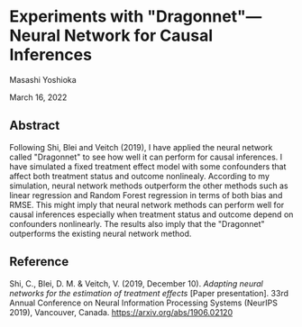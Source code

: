 # Experiments with "Dragonnet"—Neural Network for Causal Inferences

Masashi Yoshioka

March 16, 2022

## Abstract
Following Shi, Blei and Veitch (2019), I have applied the neural network called "Dragonnet" to see how well it can perform for causal inferences. I have simulated a fixed treatment effect model with some confounders that affect both treatment status and outcome nonlinealy. According to my simulation, neural network methods outperform the other methods such as linear regression and Random Forest regression in terms of both bias and RMSE. This might imply that neural network methods can perform well for causal inferences especially when treatment status and outcome depend on confounders nonlinearly. The results also imply that the "Dragonnet" outperforms the existing neural network method.

## Reference
Shi, C., Blei, D. M. & Veitch, V. (2019, December 10). *Adapting neural networks for the estimation of treatment effects* [Paper presentation]. 33rd Annual Conference on Neural Information Processing Systems (NeurIPS 2019), Vancouver, Canada. https://arxiv.org/abs/1906.02120
